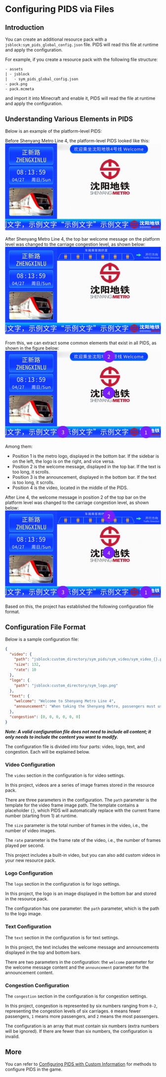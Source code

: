 # Configuring PIDS via Files

## Introduction

You can create an additional resource pack with a `jsblock:sym_pids_global_config.json` file. PIDS will read this file at runtime and apply the configuration.

For example, if you create a resource pack with the following file structure:

```
- assets
| - jsblock
|   - sym_pids_global_config.json
- pack.png
- pack.mcmeta
```

and import it into Minecraft and enable it, PIDS will read the file at runtime and apply the configuration.

## Understanding Various Elements in PIDS

Below is an example of the platform-level PIDS:

Before Shenyang Metro Line 4, the platform-level PIDS looked like this:
![pids_example_before4.png](../../pics/pids_example_before4.png)

After Shenyang Metro Line 4, the top bar welcome message on the platform level was changed to the carriage congestion level, as shown below:
![pids_example_after4.png](../../pics/pids_example_after4.png)

From this, we can extract some common elements that exist in all PIDS, as shown in the figure below:
![pids_example_before4_configs.png](../../pics/pids_example_before4_configs.png)

Among them:

- Position 1 is the metro logo, displayed in the bottom bar. If the sidebar is on the left, the logo is on the right, and vice versa.
- Position 2 is the welcome message, displayed in the top bar. If the text is too long, it scrolls.
- Position 3 is the announcement, displayed in the bottom bar. If the text is too long, it scrolls.
- Position 4 is the video, located in the middle of the PIDS.

After Line 4, the welcome message in position 2 of the top bar on the platform level was changed to the carriage congestion level, as shown below:
![pids_example_after4_configs.png](../../pics/pids_example_after4_configs.png)

Based on this, the project has established the following configuration file format.

## Configuration File Format

Below is a sample configuration file:

```json
{
  "video": {
    "path": "jsblock:custom_directory/sym_pids/sym_video/sym_video_{}.png",
    "size": 132,
    "rate": 10
  },
  "logo": {
    "path": "jsblock:custom_directory/sym_logo.png"
  },
  "text": {
    "welcome": "Welcome to Shenyang Metro Line 4",
    "announcement": "When taking the Shenyang Metro, passengers must use the same payment method for entry and exit during the same trip. Mixing payment methods will result in duplicate charges. Mixing includes: using QR codes generated by different apps; mixing QR codes or facial recognition with single tickets, Shengjing Tong cards, UnionPay cards, etc.; except for QR codes and facial recognition from the Shengjing Tong app, which can be mixed under the same registered phone number when both features are enabled. Other QR codes and facial recognition cannot be mixed."
  },
  "congestion": [0, 0, 0, 0, 0, 0]
}
```

___Note: A valid configuration file does not need to include all content; it only needs to include the content you want to modify.___

The configuration file is divided into four parts: video, logo, text, and congestion. Each will be explained below.

### Video Configuration

The `video` section in the configuration is for video settings.

In this project, videos are a series of image frames stored in the resource pack.

There are three parameters in the configuration. The `path` parameter is the template for the video frame image path. The template contains a placeholder `{}`, which PIDS will automatically replace with the current frame number (starting from 1) at runtime.

The `size` parameter is the total number of frames in the video, i.e., the number of video images.

The `rate` parameter is the frame rate of the video, i.e., the number of frames played per second.

This project includes a built-in video, but you can also add custom videos in your new resource pack.

### Logo Configuration

The `logo` section in the configuration is for logo settings.

In this project, the logo is an image displayed in the bottom bar and stored in the resource pack.

The configuration has one parameter: the `path` parameter, which is the path to the logo image.

### Text Configuration

The `text` section in the configuration is for text settings.

In this project, the text includes the welcome message and announcements displayed in the top and bottom bars.

There are two parameters in the configuration: the `welcome` parameter for the welcome message content and the `announcement` parameter for the announcement content.

### Congestion Configuration

The `congestion` section in the configuration is for congestion settings.

In this project, congestion is represented by six numbers ranging from `0-2`, representing the congestion levels of six carriages. `0` means fewer passengers, `1` means more passengers, and `2` means the most passengers.

The configuration is an array that must contain six numbers (extra numbers will be ignored). If there are fewer than six numbers, the configuration is invalid.

## More

You can refer to [Configuring PIDS with Custom Information](custom.md) for methods to configure PIDS in the game.
